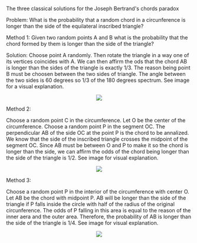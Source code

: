 The three classical solutions for the Joseph Bertrand's chords paradox

Problem: What is the probability that a random chord in a circunference is longer than the side of the equilateral inscribed triangle?

Method 1:
      Given two random points A and B what is the probability that the chord formed by them is longer than the side of the triangle?
      <p>
      Solution: Choose point A randomly. Then rotate the triangle in a way one of its vertices coincides with A. We can then affirm the ods that the chord AB is longer than the sides of the triangle is exactly 1/3. The reason being point B must be choosen between the two sides of triangle. The angle between the two sides is 60 degrees so 1/3 of the 180 degrees spectrum. See image for a visual explanation.
      </p>
<p align="center">
<img src="https://github.com/MLaurentys/MAC0110/blob/master/chordsParadox_p1/images/Paradox1.png"/>
</p>

Method 2:
      <p>
      Choose a random point C in the circumference. Let O be the center of the circumference. Choose a random point P in the segment OC. The perpendicular AB of the side OC at the point P is the chord to be annalized. We know that the side of the inscribed triangle crosses the midpoint of the segment OC. Since AB must be between O and P to make it so the chord is longer than the side, we can affirm the odds of the chord being longer than the side of the triangle is 1/2. See image for visual explanation.
      </p>
<p align="center">
<img src="https://github.com/MLaurentys/MAC0110/blob/master/chordsParadox_p1/images/Paradox2.png"/>
</p>

Method 3:
<p>
      Choose a random point P in the interior of the circumference with center O. Let AB be the chord with midpoint P. AB will be longer than the side of the triangle if P falls inside the circle with half of the radius of the original circunference. The odds of P falling in this area is equal to the reason of the inner aera and the outer area. Therefore, the probability of AB is longer than the side of the triangle is 1/4. See image for visual explanation.
<p align="center">
<img src="https://github.com/MLaurentys/MAC0110/blob/master/chordsParadox_p1/images/Paradox3.png"/>
</p>
      
